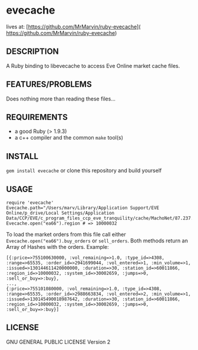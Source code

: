 # evecache

lives at: [https://github.com/MrMarvin/ruby-evecache]( https://github.com/MrMarvin/ruby-evecache)

## DESCRIPTION

A Ruby binding to libevecache to access Eve Online market cache files.

## FEATURES/PROBLEMS

Does nothing more than reading these files...

## REQUIREMENTS

* a good Ruby (> 1.9.3)
* a c++ compiler and the common `make` tool(s)

## INSTALL

`gem install evecache` or clone this repository and build yourself

## USAGE

	require 'evecache'
	Evecache.path="/Users/marv/Library/Application Support/EVE Online/p_drive/Local Settings/Application Data/CCP/EVE/c_program_files_ccp_eve_tranquility/cache/MachoNet/87.237.38.200/359/CachedMethodCalls/"
	Evecache.open("ea66").region # => 10000032

To load the market orders from this file call either `Evecache.open("ea66").buy_orders` or `sell_orders`. 
Both methods return an Array of Hashes with the orders. Example:

	[{:price=>755100630000, :vol_remaining=>1.0, :type_id=>4308, :range=>65535, :order_id=>2941699044, :vol_entered=>1, :min_volume=>1, :issued=>130144611420000000, :duration=>30, :station_id=>60011866, :region_id=>10000032, :system_id=>30002659, :jumps=>0, :sell_or_buy=>:buy},
	...,
	{:price=>755101080000, :vol_remaining=>1.0, :type_id=>4308, :range=>65535, :order_id=>2988663834, :vol_entered=>2, :min_volume=>1, :issued=>130145490018987642, :duration=>30, :station_id=>60011866, :region_id=>10000032, :system_id=>30002659, :jumps=>0, :sell_or_buy=>:buy}]


## LICENSE

GNU GENERAL PUBLIC LICENSE Version 2